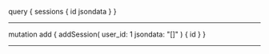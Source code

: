 
query {
  sessions {
    id
    jsondata
  }
}

***
mutation add {
  addSession(
    user_id: 1
    jsondata: "[]"
    ) {
    id
  }
}
***

